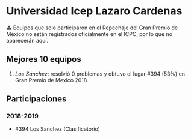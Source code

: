 # Universidad Icep Lazaro Cardenas

:warning: Equipos que solo participaron en el Repechaje del Gran Premio de México no están registrados oficialmente en el ICPC, por lo que no aparecerán aquí.

## Mejores 10 equipos

1. _Los Sanchez_: resolvió 0 problemas y obtuvo el lugar #394 (53%) en Gran Premio de Mexico 2018

## Participaciones

### 2018-2019

- #394 Los Sanchez (Clasificatorio)



